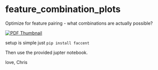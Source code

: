# feature_combination_plots
Optimize for feature pairing - what combinations are actually possible?


[![PDF Thumbnail](docs/ccn_2024_final.jpg)](docs/ccn_2024_final.pdf)

setup is simple just `pip install faccent`

Then use the provided jupter notebook.

love,
Chris

